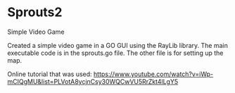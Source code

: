 # Sprouts2

Simple Video Game

Created a simple video game in a GO GUI using the RayLib library. The main executable code is in the sprouts.go file. The other file is for setting up the map. 

Online tutorial that was used: https://www.youtube.com/watch?v=iWp-mCIQgMU&list=PLVotA8ycjnCsy30WQCwVU5RrZkt4lLgY5
